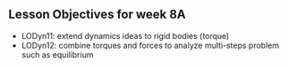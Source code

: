 ## Lesson Objectives for week 8A

* LODyn11: extend dynamics ideas to rigid bodies (torque) 
* LODyn12: combine torques and forces to analyze multi-steps problem such as equilibrium









